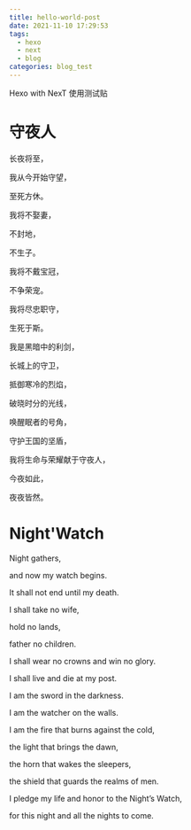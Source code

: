 ```yaml
---
title: hello-world-post
date: 2021-11-10 17:29:53
tags:
  - hexo
  - next
  - blog
categories: blog_test
---
```

Hexo with NexT 使用测试贴
<!--more-->

# 守夜人

长夜将至，

我从今开始守望，

至死方休。

我将不娶妻，

不封地，

不生子。

我将不戴宝冠，

不争荣宠。

我将尽忠职守，

生死于斯。

我是黑暗中的利剑，

长城上的守卫，

抵御寒冷的烈焰，

破晓时分的光线，

唤醒眠者的号角，

守护王国的坚盾，

我将生命与荣耀献于守夜人，

今夜如此，

夜夜皆然。



# Night'Watch

Night gathers, 

and now my watch begins.

 It shall not end until my death.

 I shall take no wife,

 hold no lands, 

father no children.

 I shall wear no crowns and win no glory. 

I shall live and die at my post.

 I am the sword in the darkness. 

I am the watcher on the walls. 

I am the fire that burns against the cold, 

the light that brings the dawn,

 the horn that wakes the sleepers, 

the shield that guards the realms of men. 

I pledge my life and honor to the Night’s Watch, 

for this night and all the nights to come.
